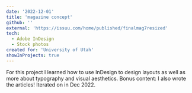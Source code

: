 ```yaml
---
date: '2022-12-01'
title: 'magazine concept'
github: ''
external: 'https://issuu.com/home/published/finalmag7resized'
tech:
  - Adobe InDesign
  - Stock photos
created for: 'University of Utah'
showInProjects: true
---
```


For this project I learned how to use InDesign to design layouts as well as more about typography and visual aesthetics. Bonus content: I also wrote the articles! Iterated on in Dec 2022.
